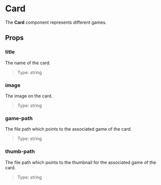 # Card
The **Card** component represents different games. 

## Props
### title
The name of the card.
> Type: string

### image
The image on the card.
> Type: string

### game-path
The file path which points to the associated game of the card.
> Type: string

### thumb-path
The file path which points to the thumbnail for the associated game of the card.
> Type: string